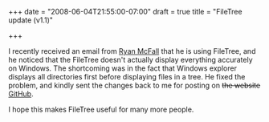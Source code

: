 +++
date = "2008-06-04T21:55:00-07:00"
draft = true
title = "FileTree update (v1.1)"

+++

I recently received an email from [Ryan McFall](http://www.hope.edu/cs/mcfall/) that he is using FileTree, and he noticed that the FileTree doesn't actually display everything accurately on Windows. The shortcoming was in the fact that Windows explorer displays all directories first before displaying files in a tree. He fixed the problem, and kindly sent the changes back to me for posting on ~~the website~~ [GitHub](https://github.com/arashpayan/FileTree).

I hope this makes FileTree useful for many more people.
